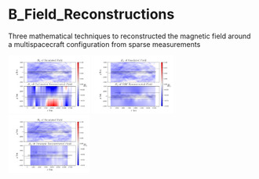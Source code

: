 # B_Field_Reconstructions
Three mathematical techniques to reconstructed the magnetic field around a multispacecraft configuration from sparse measurements

<img src="figures/Curlometer/Bx_recon_xy.png" width=33%> <img src="figures/RBF/Bx_recon_xy.png" width=33%> <img src="figures/Timesync/Bx_recon_xy.png" width=33%>
